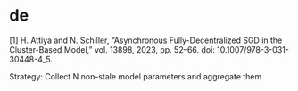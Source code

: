 # de

[1] H. Attiya and N. Schiller, “Asynchronous Fully-Decentralized SGD in the Cluster-Based Model,” vol. 13898, 2023, pp. 52–66. doi: 10.1007/978-3-031-30448-4_5.

Strategy: Collect N non-stale model parameters and aggregate them

